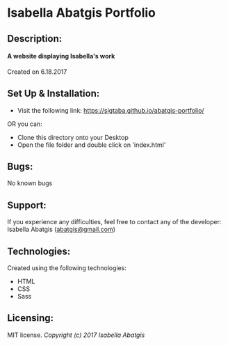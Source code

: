 # Isabella Abatgis Portfolio

## Description:
#### A website displaying Isabella's work

Created on 6.18.2017

## Set Up & Installation:
* Visit the following link: <https://sigtaba.github.io/abatgis-portfolio/>

OR you can:

* Clone this directory onto your Desktop
* Open the file folder and double click on 'index.html'

## Bugs:
No known bugs

## Support:
If you experience any difficulties, feel free to contact any of the developer: Isabella Abatgis (abatgis@gmail.com)

## Technologies:
Created using the following technologies:
* HTML
* CSS
* Sass

## Licensing:
MIT license.
*Copyright (c) 2017 Isabella Abatgis*
